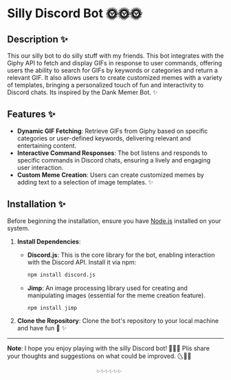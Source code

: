 # Silly Discord Bot 🌞🌞🌞

## Description ✨

This our silly bot to do silly stuff with my friends. This bot integrates with the Giphy API to fetch and display GIFs in response to user commands, offering users the ability to search for GIFs by keywords or categories and return a relevant GIF. It also allows users to create customized memes with a variety of templates, bringing a personalized touch of fun and interactivity to Discord chats.
Its inspired by the Dank Memer Bot. ✨


## Features ✨

- **Dynamic GIF Fetching**: Retrieve GIFs from Giphy based on specific categories or user-defined keywords, delivering relevant and entertaining content.
- **Interactive Command Responses**: The bot listens and responds to specific commands in Discord chats, ensuring a lively and engaging user interaction.
- **Custom Meme Creation**: Users can create customized memes by adding text to a selection of image templates.  ✨

## Installation ✨

Before beginning the installation, ensure you have [Node.js](https://nodejs.org/) installed on your system.

1. **Install Dependencies**:
   - **Discord.js**: This is the core library for the bot, enabling interaction with the Discord API. Install it via npm:
     ```sh
     npm install discord.js
     ```
   - **Jimp**: An image processing library used for creating and manipulating images (essential for the meme creation feature).
     ```sh
     npm install jimp
     ```

2. **Clone the Repository**:
   Clone the bot's repository to your local machine and have fun 💜
                                                                     ✨
---

**Note**: I hope you enjoy playing with the silly Discord bot! 💜💜💜  Plis share your thoughts and suggestions on what could be improved. 
                                      🌜🤝🌛

                                 ✨✨✨✨✨✨
